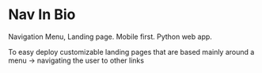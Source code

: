 # Nav In Bio
Navigation Menu, Landing page. Mobile first.
Python web app.

To easy deploy customizable landing pages that are based mainly around a menu -> navigating the user to other links
